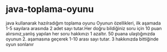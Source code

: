 # java-toplama-oyunu
java kullanarak hazılradığım toplama oyunu
Oyunun özellikleri, ilk aşamada 1-5 sayılara arasında 2 adet sayı tutar.Her doğru bildiğiniz soru için 10 puan alırsınız,yanlış yapılan her soru hakkınızı 1 azaltır. 50 puana ulaştığınızda oyunun 2. aşamasına geçerek 1-10 arası sayı tutar.
3 hakkınızda bittiğinde oyun sonlanır
